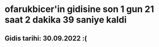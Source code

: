 # ofarukbicer'in gidisine son 1 gun 21 saat 2 dakika 39 saniye kaldi

## Gidis tarihi: 30.09.2022 :(